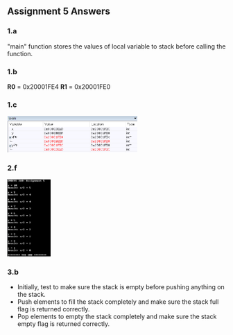 ## Assignment 5 Answers
### 1.a
"main" function stores the values of local variable to stack before calling the function.

### 1.b
**R0** = 0x20001FE4
**R1** = 0x20001FE0

### 1.c
<img src="https://github.com/singh-na/images/blob/main/embsys310/assignment05/answer_1c.PNG?raw=true" width="300" alt="Assignment 5 1c" title="Assignment 5 1c" />

### 2.f
<img src="https://github.com/singh-na/images/blob/main/embsys310/assignment05/answer_2f.PNG?raw=true" width="100" alt="Assignment 5 2f" title="Assignment 5 2f" />

### 3.b
- Initially, test to make sure the stack is empty before pushing anything on the stack.
- Push elements to fill the stack completely and make sure the stack full flag is returned correctly.
- Pop elements to empty the stack completely and make sure the stack empty flag is returned correctly.